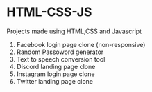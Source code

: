 # HTML-CSS-JS
Projects made using HTML,CSS and Javascript

1. Facebook login page clone (non-responsive)
2. Random Passoword generator
3. Text to speech conversion tool
4. Discord landing page clone
5. Instagram login page clone
6. Twitter landing page clone
